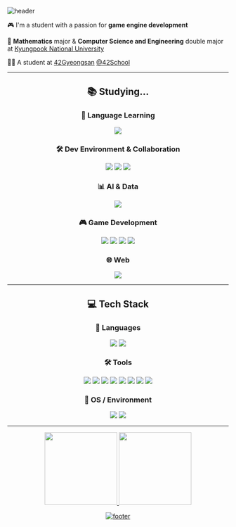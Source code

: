 
![header](https://capsule-render.vercel.app/api?type=waving&color=auto&customColorList=14&height=130&section=header&text=Jiwoo%20Nam&fontSize=60)

🎮 I'm a student with a passion for **game engine development**

📐 **Mathematics** major & **Computer Science and Engineering** double major at [Kyungpook National University](https://knu.ac.kr/wbbs/wbbs/main/main.action)

👨‍💻 A student at [42Gyeongsan](https://42gyeongsan.kr/ko/main.do) [@42School](https://github.com/42school)

---
<div align="center">

## 📚 Studying...

### 🧠 Language Learning
<p>
  <img src="https://img.shields.io/badge/C++-00599C?style=for-the-badge&logo=c%2B%2B&logoColor=white"/>
</p>

### 🛠 Dev Environment & Collaboration
<p>
  <img src="https://img.shields.io/badge/Git-F05032?style=for-the-badge&logo=git&logoColor=white"/>
  <img src="https://img.shields.io/badge/GitHub-181717?style=for-the-badge&logo=github&logoColor=white"/>
  <img src="https://img.shields.io/badge/Gyeongsan-C%20Curriculum-blueviolet?style=for-the-badge&logo=42&logoColor=white"/>
</p>

### 📊 AI & Data
<p>
  <img src="https://img.shields.io/badge/Machine%20Learning-blue?style=for-the-badge"/>
</p>

### 🎮 Game Development
<p>
  <img src="https://img.shields.io/badge/Unreal%20Engine-313131?style=for-the-badge&logo=unrealengine&logoColor=white"/>
  <img src="https://img.shields.io/badge/Unity-000000?style=for-the-badge&logo=unity&logoColor=white"/>
  <img src="https://img.shields.io/badge/Real--Time%20Rendering-red?style=for-the-badge"/>
  <img src="https://img.shields.io/badge/Game%20Engine%20Architecture-yellowgreen?style=for-the-badge"/>
</p>

### 🌐 Web
<p>
  <img src="https://img.shields.io/badge/Jekyll-CC0000?style=for-the-badge&logo=jekyll&logoColor=white"/>
</p>

---

## 💻 Tech Stack

### 🧠 Languages
<p>
  <img src="https://img.shields.io/badge/C-A8B9CC?style=for-the-badge&logo=c&logoColor=white"/>
  <img src="https://img.shields.io/badge/Python-3776AB?style=for-the-badge&logo=python&logoColor=white"/>
</p>

### 🛠 Tools
<p>
  <img src="https://img.shields.io/badge/Git-F05032?style=for-the-badge&logo=git&logoColor=white"/>
  <img src="https://img.shields.io/badge/github-%23181717.svg?&style=for-the-badge&logo=github&logoColor=white" />
  <img src="https://img.shields.io/badge/Visual%20Studio-5C2D91?style=for-the-badge&logo=visual%20studio&logoColor=white"/>
  <img src="https://img.shields.io/badge/VS%20Code-007ACC?style=for-the-badge&logo=visual%20studio%20code&logoColor=white"/>
  <img src="https://img.shields.io/badge/Vim-019733?style=for-the-badge&logo=vim&logoColor=white"/>
  <img src="https://img.shields.io/badge/Markdown-000000?style=for-the-badge&logo=markdown&logoColor=white"/>
  <img src="https://img.shields.io/badge/slack-%234A154B.svg?&style=for-the-badge&logo=slack&logoColor=white" />
  <img src="https://img.shields.io/badge/discord-%237289DA.svg?&style=for-the-badge&logo=discord&logoColor=white" />
</p>

### 🧩 OS / Environment
<p>
  <img src="https://img.shields.io/badge/Linux-FCC624?style=for-the-badge&logo=linux&logoColor=black"/>
  <img src="https://img.shields.io/badge/Windows-0078D6?style=for-the-badge&logo=windows&logoColor=white"/>
</p>

---

<a href="https://github.com/1360837/github-readme-stats">
  <img src="https://github-readme-stats.vercel.app/api/top-langs/?username=1360837&size_weight=0.5&count_weight=0.5&&layout=compact&theme=vue&hide_border=true&bg_color=fff&hide=Jupyter%20Notebook" height="165">
<img src="https://github-readme-stats.vercel.app/api?username=1360837&show_icons=true&theme=vue&hide_border=true&bg_color=fff" height="165">

![footer](https://capsule-render.vercel.app/api?type=waving&color=auto&customColorList=14&height=100&section=footer)

</div>
